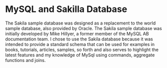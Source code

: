 # MySQL and Sakilla Database

The Sakila sample database was designed as a replacement to the world sample database, also provided by Oracle. The Sakila sample database was initially developed by Mike Hillyer, a former member of the MySQL AB documentation team. I chose to use the Sakila database because it was intended to provide a standard schema that can be used for examples in books, tutorials, articles, samples, so forth and also serves to highlight the latest features and my knowledge of MySql using commands, aggregate functions and joins.
